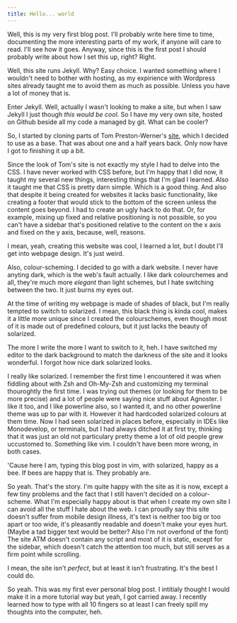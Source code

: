 ```yaml
---
title: Hello... world
---
```


Well, this is my very first blog post. I'll probably write here time to time,
documenting the more interesting parts of my work, if anyone will care to read.
I'll see how it goes. Anyway, since this is the first post I should probably
write about how I set this up, right? Right.

Well, this site runs Jekyll. Why? Easy choice. I wanted something where I
wouldn't need to bother with hosting, as my expirience with Wordpress sites
already taught me to avoid them as much as possible. Unless you have a lot of
money that is.

Enter Jekyll. Well, actually I wasn't looking to make a site, but when I saw
Jekyll I just though _this would be cool_. So I have my very own site, hosted on
Github beside all my code a managed by git. What can be cooler?

So, I started by cloning parts of Tom Preston-Werner's
[site](http://tom.preston-werner.com/), which I decided to use as a base. That
was about one and a half years back. Only now have I got to finishing it up a
bit.

Since the look of Tom's site is not exactly my style I had to delve into the
CSS. I have never worked with CSS before, but I'm happy that I did now, it
taught my several new things, interesting things that I'm glad I learned. Also
it taught me that CSS is pretty darn simple. Which is a good thing. And also
that despite it being created for websites it lacks basic functionality, like
creating a footer that would stick to the bottom of the screen unless the
content goes beyond. I had to create an ugly hack to do that. Or, for example,
mixing up fixed and relative positioning is not possible, so you can't have a
sidebar that's positioned relative to the content on the x axis and fixed on the
y axis, because, well, reasons.

I mean, yeah, creating this website was cool, I learned a lot, but I doubt I'll
get into webpage design. It's just weird.

Also, colour-scheming. I decided to go with a dark website. I never have anyting
dark, which is the web's fault actually. I like dark colourchemes and all,
they're much more _elegant_ than light schemes, but I hate switching between the
two. It just burns my eyes out.

At the time of writing my webpage is made of shades of black, but I'm really
tempted to switch to solarized. I mean, this black thing is kinda cool, makes it
a little more unique since I created the colourschemes, even though most of it
is made out of predefined colours, but it just lacks the beauty of solarized.

The more I write the more I want to switch to it, heh. I have switched my editor
to the dark background to match the darkness of the site and it looks wonderful.
I forgot how nice dark solarized looks.

I really like solarized. I remember the first time I encountered it was when
fiddling about with Zsh and Oh-My-Zsh and customizing my terminal thouroghtly
the first time. I was trying out themes (or looking for them to be more precise)
and a lot of people were saying nice stuff about Agnoster. I like it too, and I
like powerline also, so I wanted it, and no other powerline theme was up to par
with it. However it had hardcoded solarized colours at them time. Now I had seen
solarized in places before, especially in IDEs like Monodevelop, or terminals,
but I had always ditched it at first try, thinking that it was just an old not
particulary pretty theme a lot of old people grew uccustomed to. Something like
vim. I couldn't have been more wrong, in both cases.

'Cause here I am, typing this blog post in vim, with solarized, happy as a bee.
If bees are happy that is. They probably are.

So yeah. That's the story. I'm quite happy with the site as it is now, except a
few tiny problems and the fact that I still haven't decided on a colour-scheme.
What I'm especially happy about is that when I create my own site I can avoid
all the stuff I hate about the web. I can proudly say this site doesn't suffer
from mobile design illness, it's text is neither too big or too apart or too
wide, it's pleasantly readable and doesn't make your eyes hurt. (Maybe a tad
bigger text would be better? Also I'm not overfond of the font) The site ATM
doesn't contain any script and most of it is static, except for the sidebar,
which doesn't catch the attention too much, but still serves as a firm point
while scrolling.

I mean, the site isn't _perfect_, but at least it isn't frustrating. It's the
best I could do.

So yeah. This was my first ever personal blog post. I intitialy thought I would
make it in a more tutorial way but yeah, I got carried away. I recently learned
how to type with all 10 fingers so at least I can freely spill my thoughts into
the computer, heh.
